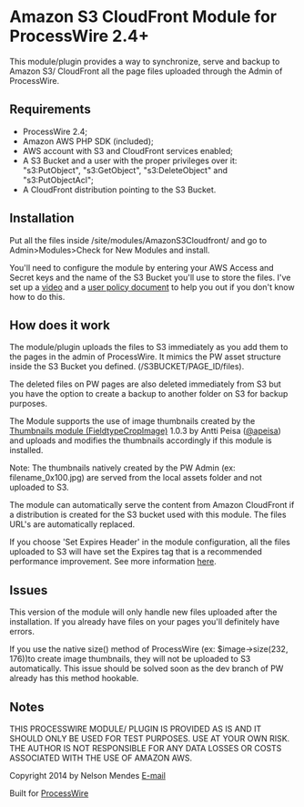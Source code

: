 # Amazon S3 CloudFront Module for ProcessWire 2.4+

This module/plugin provides a way to synchronize, serve and backup to Amazon S3/ CloudFront all the page files uploaded through the Admin of ProcessWire.

## Requirements

- ProcessWire 2.4;
- Amazon AWS PHP SDK (included);
- AWS account with S3 and CloudFront services enabled;
- A S3 Bucket and a user with the proper privileges over it: "s3:PutObject", "s3:GetObject", "s3:DeleteObject" and "s3:PutObjectAcl";
- A CloudFront distribution pointing to the S3 Bucket.

## Installation 

Put all the files inside /site/modules/AmazonS3Cloudfront/ and go to Admin>Modules>Check for New Modules and install. 

You'll need to configure the module by entering your AWS Access and Secret keys and the name of the S3 Bucket you'll use to store the files. I've set up a [video](http://youtu.be/Hpj7AA0Rz14) and a [user policy document](https://gist.github.com/nmendes/9053e1c3347dec7741d8) to help you out if you don't know how to do this.

## How does it work

The module/plugin uploads the files to S3 immediately as you add them to the pages in the admin of ProcessWire. It mimics the PW asset structure inside the S3 Bucket you defined. (/S3BUCKET/PAGE_ID/files).

The deleted files on PW pages are also deleted immediately from S3 but you have the option to create a backup to another folder on S3 for backup purposes.

The Module supports the use of image thumbnails created by the [Thumbnails module (FieldtypeCropImage)](http://modules.processwire.com/modules/fieldtype-crop-image/) 1.0.3 by Antti Peisa ([@apeisa](https://github.com/apeisa)) and uploads and modifies the thumbnails accordingly if this module is installed.

Note: The thumbnails natively created by the PW Admin (ex: filename_0x100.jpg) are served from the local assets folder and not uploaded to S3.

The module can automatically serve the content from Amazon CloudFront if a distribution is created for the S3 bucket used with this module. The files URL's are automatically replaced. 

If you choose 'Set Expires Header' in the module configuration, all the files uploaded to S3 will have set the Expires tag that is a recommended performance improvement. See more information [here](https://developer.yahoo.com/performance/rules.html#expires).

## Issues

This version of the module will only handle new files uploaded after the installation. If you already have files on your pages you'll definitely have errors.

If you use the native size() method of ProcessWire (ex: $image->size(232, 176))to create image thumbnails, they will not be uploaded to S3 automatically. This issue should be solved soon as the dev branch of PW already has this method hookable. 

## Notes

THIS PROCESSWIRE MODULE/ PLUGIN IS PROVIDED AS IS AND IT SHOULD ONLY BE USED FOR TEST PURPOSES. USE AT YOUR OWN RISK. THE AUTHOR IS NOT RESPONSIBLE FOR ANY DATA LOSSES OR COSTS ASSOCIATED WITH THE USE OF AMAZON AWS.

Copyright 2014 by Nelson Mendes [E-mail](mailto:nelsonmendes@gmail.com)

Built for [ProcessWire](http://processwire.com/)